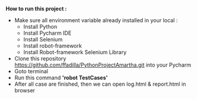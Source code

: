 **How to run this project :**
- Make sure all environment variable already installed in your local :
    - Install Python
    - Install Pycharm IDE
    - Install Selenium
    - Install robot-framework
    - Install Robot-framework Selenium Library
- Clone this repository https://github.com/ffadilla/PythonProjectAmartha.git into your Pycharm
- Goto terminal
- Run this command **'robot TestCases'**
- After all case are finished, then we can open log.html & report.html in browser
      
